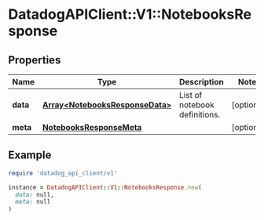 # DatadogAPIClient::V1::NotebooksResponse

## Properties

| Name     | Type                                                               | Description                   | Notes      |
| -------- | ------------------------------------------------------------------ | ----------------------------- | ---------- |
| **data** | [**Array&lt;NotebooksResponseData&gt;**](NotebooksResponseData.md) | List of notebook definitions. | [optional] |
| **meta** | [**NotebooksResponseMeta**](NotebooksResponseMeta.md)              |                               | [optional] |

## Example

```ruby
require 'datadog_api_client/v1'

instance = DatadogAPIClient::V1::NotebooksResponse.new(
  data: null,
  meta: null
)
```
